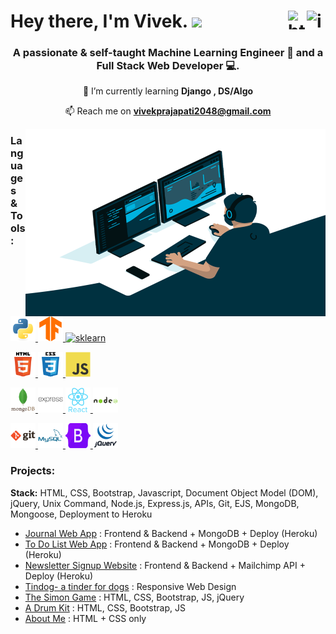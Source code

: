 
<h1 >Hey there, I'm Vivek. <img src="https://media.giphy.com/media/hvRJCLFzcasrR4ia7z/giphy.gif" width="30"> 
<!--   <img src="https://emojis.slackmojis.com/emojis/images/1531849430/4246/blob-sunglasses.gif?1531849430" width="30"/> -->
  <a href="https://twitter.com/imv1v3k" target="blank">
    <img align="right" src="https://raw.githubusercontent.com/rahuldkjain/github-profile-readme-generator/master/src/images/icons/Social/twitter.svg" alt="imv1v3k" height="30" width="30" />
  </a>
  <a href="https://linkedin.com/in/https://www.linkedin.com/in/vivekprajapati2048/" target="blank">
    <img align="right" src="https://raw.githubusercontent.com/rahuldkjain/github-profile-readme-generator/master/src/images/icons/Social/linked-in-alt.svg" alt="https://www.linkedin.com/in/vivekprajapati2048/" height="30" width="30"/>
  </a>
</h1>
  
<h3 align="center">A passionate & self-taught Machine Learning Engineer 🤖 and a Full Stack Web Developer 💻.</h3>

<div align="center"> 
  <a> 🌱 I’m currently learning <strong>Django , DS/Algo</strong> </a>
  
<!--   <a> 💬 Ask me about <strong>Python, Machine Learning, Full Stack Web Dev</strong> </a> -->
  
  <a> 📫 Reach me on <strong>vivekprajapati2048@gmail.com</strong></a>
</div>

<!-- <img align="right" src="https://github-readme-stats.vercel.app/api/top-langs?username=vivekprajapati2048&show_icons=true&locale=en&layout=compact" alt="vivekprajapati2048" width="450" height="320" /> -->
<img align="right" alt="GIF" src="https://github.com/vivekprajapati2048/vivekprajapati2048/blob/main/code.gif?raw=true" width="480" height="300" />

<h3 align="left">Languages & Tools:</h3>

<p align="left"> 
   <a href="https://www.python.org" target="_blank"> <img src="https://github.com/devicons/devicon/blob/master/icons/python/python-original.svg" alt="Python" width="40" height="40"/> </a> 
  <a href="https://www.tensorflow.org/" target="_blank"> <img src="https://github.com/devicons/devicon/blob/master/icons/tensorflow/tensorflow-original.svg" alt="tensorflow" width="40" height="40"/> </a> 
  <a href="https://scikit-learn.org/stable/" target="_blank"> <img src="https://github.com/scikit-learn/scikit-learn/blob/main/doc/logos/scikit-learn-logo-thumb.png" alt="sklearn" width="70" height="50"/> </a> 
  
   <a href="https://www.w3.org/html/" target="_blank"> <img src="https://raw.githubusercontent.com/devicons/devicon/master/icons/html5/html5-original-wordmark.svg" alt="html5" width="40" height="40"/> </a> 
   <a href="https://www.w3schools.com/css/" target="_blank"> <img src="https://raw.githubusercontent.com/devicons/devicon/master/icons/css3/css3-original-wordmark.svg" alt="css3" width="40" height="40"/> </a> 
  <a href="https://developer.mozilla.org/en-US/docs/Web/JavaScript" target="_blank"> <img src="https://raw.githubusercontent.com/devicons/devicon/master/icons/javascript/javascript-original.svg" alt="javascript" width="40" height="40"/> </a>
  
  <a href="https://www.mongodb.com/" target="_blank"> <img src="https://github.com/devicons/devicon/blob/master/icons/mongodb/mongodb-original-wordmark.svg" alt="mongodb" width="40" height="40"/> </a>
  <a href="https://expressjs.com/" target="_blank"> <img src="https://github.com/devicons/devicon/blob/master/icons/express/express-original-wordmark.svg" alt="express.js" width="40" height="40"/> </a> 
  <a href="https://reactjs.org/" target="_blank"> <img src="https://github.com/devicons/devicon/blob/master/icons/react/react-original-wordmark.svg" alt="react.js" width="40" height="40"/> </a>
  <a href="https://nodejs.org/en/" target="_blank"> <img src="https://github.com/devicons/devicon/blob/master/icons/nodejs/nodejs-original-wordmark.svg" alt="node.js" width="40" height="40"/> </a>
  
  <a href="https://git-scm.com/" target="_blank"> <img src="https://github.com/devicons/devicon/blob/master/icons/git/git-original-wordmark.svg" alt="git" width="40" height="40"/> </a> 
  <a href="https://www.mysql.com/" target="_blank"> <img src="https://raw.githubusercontent.com/devicons/devicon/master/icons/mysql/mysql-plain-wordmark.svg" alt="mysql" width="40" height="40"/> </a> 
  <a href="https://getbootstrap.com" target="_blank"> <img src="https://github.com/devicons/devicon/blob/master/icons/bootstrap/bootstrap-original.svg" alt="bootstrap" width="40" height="40"/> </a> 
  <a href="https://jquery.com/" target="_blank"> <img src="https://github.com/devicons/devicon/blob/master/icons/jquery/jquery-original-wordmark.svg" alt="jQuery" width="40" height="40"/> </a> 
  
 </p>

<h3> Projects: </h3>
<p> <strong>Stack:</strong> HTML, CSS, Bootstrap, Javascript, Document Object Model (DOM), jQuery, Unix Command, Node.js, Express.js, APIs, Git, EJS, MongoDB, Mongoose, Deployment to Heroku</p>

  <ul>
  <li><a href="https://blooming-shelf-05625.herokuapp.com/">Journal Web App</a> : Frontend & Backend + MongoDB + Deploy (Heroku)</li>
  <li><a href="https://still-ocean-48927.herokuapp.com/">To Do List Web App</a> : Frontend & Backend + MongoDB + Deploy (Heroku)</li>
  <li><a href="https://fierce-basin-52285.herokuapp.com/">Newsletter Signup Website</a> : Frontend & Backend + Mailchimp API + Deploy (Heroku)</li>
  <li><a href="https://vivekprajapati2048.github.io/tindog/">Tindog- a tinder for dogs</a> : Responsive Web Design</li>
  <li><a href="https://vivekprajapati2048.github.io/the-simon-game/">The Simon Game</a> : HTML, CSS, Bootstrap, JS, jQuery</li>
  <li><a href="https://vivekprajapati2048.github.io/the-drum-kit/">A Drum Kit</a> : HTML, CSS, Bootstrap, JS</li>
  <li><a href="https://vivekprajapati2048.github.io/css-website/">About Me</a> : HTML + CSS only</li>
</ul>  










<!-- ****************************************************************************
<!--  PROFILE VIEW -->
<!-- <p align="left"> <img src="https://komarev.com/ghpvc/?username=vivekprajapati2048&label=Profile%20views&color=0e75b6&style=flat" alt="vivekprajapati2048"/> </p> -->
<!--  GitHub Tropies-->
<!-- <p align="left"> <a href="https://github.com/ryo-ma/github-profile-trophy"><img src="https://github-profile-trophy.vercel.app/?username=vivekprajapati2048" alt="vivekprajapati2048" /></a> </p> -->
<!-- Twitter Follow Button -->
<!-- <p align="left"> <a href="https://twitter.com/imv1v3k" target="blank"><img src="https://img.shields.io/twitter/follow/imv1v3k?logo=twitter&style=for-the-badge" alt="imv1v3k" /></a> </p>
 ********************************************************************************* -->
<!-- **************************************************************************  
 <a href="https://stackoverflow.com/users/sanika" target="blank"><img align="center" src="https://raw.githubusercontent.com/rahuldkjain/github-profile-readme-generator/master/src/images/icons/Social/stack-overflow.svg" alt="sanika" height="30" width="40" /></a> -->
<!--   <a href="https://www.codechef.com/users/sanika_21" target="blank"><img align="center" src="https://cdn.jsdelivr.net/npm/simple-icons@3.1.0/icons/codechef.svg" alt="sanika_21" height="30" width="40" /></a> -->
<!--   <a href="https://www.hackerrank.com/sanikapatil1321" target="blank"><img align="center" src="https://raw.githubusercontent.com/rahuldkjain/github-profile-readme-generator/master/src/images/icons/Social/hackerrank.svg" alt="sanikapatil1321" height="30" width="40" /></a> -->
<!--   <a href="https://www.leetcode.com/sanika_21" target="blank"><img align="center" src="https://raw.githubusercontent.com/rahuldkjain/github-profile-readme-generator/master/src/images/icons/Social/leet-code.svg" alt="sanika_21" height="30" width="40" /></a> -->
<!--   <a href="https://discord.gg/sanika#3142" target="blank"><img align="center" src="https://raw.githubusercontent.com/rahuldkjain/github-profile-readme-generator/master/src/images/icons/Social/discord.svg" alt="sanika#3142" height="30" width="40" /></a> 
****************************************************************************** -->
<!-- 
<p>&nbsp;<img align="center" src="https://github-readme-stats.vercel.app/api?username=vivekprajapati2048&show_icons=true&locale=en" alt="vivekprajapati2048" /></p>
<p><img align="center" src="https://github-readme-streak-stats.herokuapp.com/?user=vivekprajapati2048&" alt="vivekprajapati2048" /></p> -->
<!-- ***************************************************************************************************** -->
<!-- <h1>Hey there! 
  <img src="https://emojis.slackmojis.com/emojis/images/1531849430/4246/blob-sunglasses.gif?1531849430" width="30"/>
  <a href="https://twitter.com/imv1v3k">
  <img align="right" alt="Vivek Prajapati | Twitter" width="22px" src="https://raw.githubusercontent.com/peterthehan/peterthehan/master/assets/twitter.svg" />
  </a>
  <a href="https://www.linkedin.com/in/vivekprajapati2048/">
  <img align="right" alt="Vivek's LinkedIN" width="22px" src="https://raw.githubusercontent.com/peterthehan/peterthehan/master/assets/linkedin.svg" />
  </a>
</h1> <br>
I'm **Vivek Prajapati**, a passionate self-taught **Machine Learning Engineer** 🤖 and a **Full Stack Web Developer** 💻 from India.
<br>
 -->
